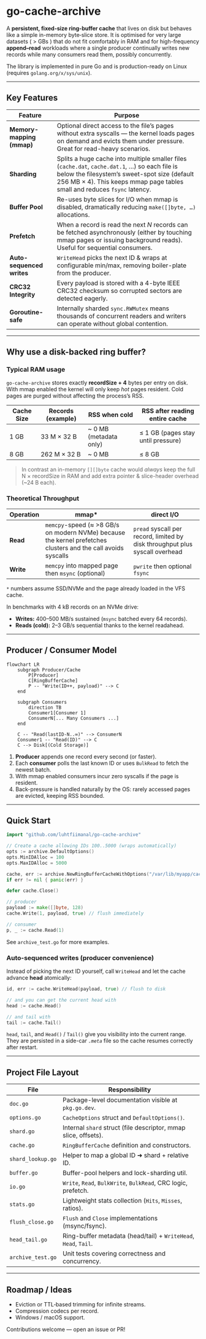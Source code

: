 # go-cache-archive

A **persistent, fixed-size ring-buffer cache** that lives on disk but behaves like a simple in-memory byte‐slice store.  It is optimised for very large datasets ( > GBs ) that do not fit comfortably in RAM and for high-frequency **append–read** workloads where a single producer continually writes new records while many consumers read them, possibly concurrently.

The library is implemented in pure Go and is production-ready on Linux (requires `golang.org/x/sys/unix`).

---

## Key Features

| Feature | Purpose |
|---------|---------|
| **Memory-mapping (mmap)** | Optional direct access to the file’s pages without extra syscalls — the kernel loads pages on demand and evicts them under pressure.  Great for read-heavy scenarios. |
| **Sharding** | Splits a huge cache into multiple smaller files (`cache.dat`, `cache.dat.1`, …) so each file is below the filesystem’s sweet-spot size (default 256 MB × 4).  This keeps mmap page tables small and reduces `fsync` latency. |
| **Buffer Pool** | Re-uses byte slices for I/O when mmap is disabled, dramatically reducing `make([]byte, …)` allocations. |
| **Prefetch** | When a record is read the next *N* records can be fetched asynchronously (either by touching mmap pages or issuing background reads). Useful for sequential consumers. |
| **Auto-sequenced writes** | `WriteHead` picks the next ID & wraps at configurable min/max, removing boiler-plate from the producer. |
| **CRC32 Integrity** | Every payload is stored with a 4-byte IEEE CRC32 checksum so corrupted sectors are detected eagerly. |
| **Goroutine-safe** | Internally sharded `sync.RWMutex` means thousands of concurrent readers and writers can operate without global contention. |

---

## Why use a disk-backed ring buffer?

### Typical RAM usage

`go-cache-archive` stores exactly **recordSize + 4** bytes per entry on disk.  With mmap enabled the kernel will only keep *hot* pages resident.  Cold pages are purged without affecting the process’s RSS.

| Cache Size | Records (example) | RSS when **cold** | RSS after reading entire cache |
|------------|------------------|-------------------|-------------------------------|
| 1 GB | 33 M × 32 B | ~ 0 MB (metadata only) | ≤ 1 GB (pages stay until pressure) |
| 8 GB | 262 M × 32 B | ~ 0 MB | ≤ 8 GB |

> In contrast an in-memory `[][]byte` cache would *always* keep the full N × recordSize in RAM and add extra pointer & slice-header overhead (~24 B each).

### Theoretical Throughput

| Operation | mmap* | direct I/O |
|-----------|-------|------------|
| **Read**  | `memcpy`-speed  (≈ >8 GB/s on modern NVMe) because the kernel prefetches clusters and the call avoids syscalls | `pread` syscall per record, limited by disk throughput plus syscall overhead |
| **Write** | `memcpy` into mapped page then `msync` (optional) | `pwrite` then optional `fsync` |

`*` numbers assume SSD/NVMe and the page already loaded in the VFS cache.

In benchmarks with 4 kB records on an NVMe drive:

* **Writes:** 400–500 MB/s sustained (`msync` batched every 64 records).
* **Reads (cold):** 2–3 GB/s sequential thanks to the kernel readahead.

---

## Producer / Consumer Model

```mermaid
flowchart LR
    subgraph Producer/Cache
        P[Producer]
        C[RingBufferCache]
        P -- "Write(ID++, payload)" --> C
    end

    subgraph Consumers
        direction TB
        Consumer1[Consumer 1]
        ConsumerN[... Many Consumers ...]
    end

    C -- "Read(lastID-N..∞)" --> ConsumerN
    Consumer1 -- "Read(ID)" --> C
    C --> Disk[(Cold Storage)]
```

1. **Producer** appends one record every second (or faster).
2. Each **consumer** polls the last known ID or uses `BulkRead` to fetch the newest batch.
3. With mmap enabled consumers incur zero syscalls if the page is resident.
4. Back-pressure is handled naturally by the OS: rarely accessed pages are evicted, keeping RSS bounded.

---

## Quick Start

```go
import "github.com/luhtfiimanal/go-cache-archive"

// Create a cache allowing IDs 100..5000 (wraps automatically)
opts := archive.DefaultOptions()
opts.MinIDAlloc = 100
opts.MaxIDAlloc = 5000

cache, err := archive.NewRingBufferCacheWithOptions("/var/lib/myapp/cache.dat", opts)
if err != nil { panic(err) }

defer cache.Close()

// producer
payload := make([]byte, 128)
cache.Write(1, payload, true) // flush immediately

// consumer
p, _ := cache.Read(1)
```

See `archive_test.go` for more examples.

### Auto-sequenced writes (producer convenience)

Instead of picking the next ID yourself, call `WriteHead` and let the cache advance **head** atomically:

```go
id, err := cache.WriteHead(payload, true) // flush to disk

// and you can get the current head with
head := cache.Head()

// and tail with
tail := cache.Tail()
```

`head`, `tail`, and `Head()` / `Tail()` give you visibility into the current range. They are persisted in a side-car *`.meta`* file so the cache resumes correctly after restart.

---

## Project File Layout

| File | Responsibility |
|------|----------------|
| `doc.go` | Package-level documentation visible at `pkg.go.dev`. |
| `options.go` | `CacheOptions` struct and `DefaultOptions()`.
| `shard.go` | Internal `shard` struct (file descriptor, mmap slice, offsets).
| `cache.go` | `RingBufferCache` definition and constructors.
| `shard_lookup.go` | Helper to map a global ID ➜ shard + relative ID.
| `buffer.go` | Buffer-pool helpers and lock-sharding util.
| `io.go` | `Write`, `Read`, `BulkWrite`, `BulkRead`, CRC logic, prefetch.
| `stats.go` | Lightweight stats collection (`Hits`, `Misses`, ratios).
| `flush_close.go` | `Flush` and `Close` implementations (msync/fsync).
| `head_tail.go` | Ring-buffer metadata (head/tail) + `WriteHead`, `Head`, `Tail`.
| `archive_test.go` | Unit tests covering correctness and concurrency.

---

## Roadmap / Ideas

* Eviction or TTL‐based trimming for infinite streams.
* Compression codecs per record.
* Windows / macOS support.

Contributions welcome — open an issue or PR!

